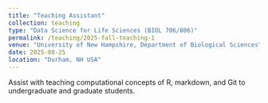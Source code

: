 ```yaml
---
title: "Teaching Assistant"
collection: teaching
type: "Data Science for Life Sciences (BIOL 706/806)"
permalink: /teaching/2025-fall-teaching-1
venue: "University of New Hampshire, Department of Biological Sciences"
date: 2025-08-25
location: "Durham, NH USA"
---
```


Assist with teaching computational concepts of R, markdown, and Git to undergraduate and graduate students. 
